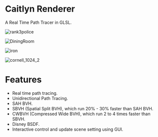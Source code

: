 # Caitlyn Renderer
A Real Time Path Tracer in GLSL.

![rank3police](https://github.com/AlerianEmperor/CaitlynRenderer/assets/93391908/aa5cb991-f7e8-4580-9e90-1ef116486bd6)

![DiningRoom](https://github.com/AlerianEmperor/CaitlynRenderer/assets/93391908/6992d4d8-f3e8-49da-92aa-c0be57f0d19b)

![iron](https://github.com/AlerianEmperor/CaitlynRenderer/assets/93391908/dbf68cb0-7664-4114-be96-e84a4a20db7f)

![cornell_1024_2](https://github.com/AlerianEmperor/CaitlynRenderer/assets/93391908/e3afc9ed-0783-4b12-8938-9f72521f61ab)

# Features
- Real time path tracing.
- Unidirectional Path Tracing.
- SAH BVH.
- SBVH (Spatial Split BVH), which run 20% - 30% faster than SAH BVH.
- CWBVH (Compressed Wide BVH), which run 2 to 4 times faster than SBVH.
- Disney BSDF.
- Interactive control and update scene setting using GUI.
